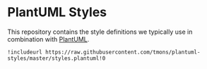 # PlantUML Styles
This repository contains the style definitions we typically use in combination with [PlantUML](http://plantuml.com/).


    !includeurl https://raw.githubusercontent.com/tmons/plantuml-styles/master/styles.plantuml!0
 